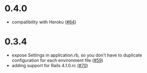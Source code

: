 # 0.4.0

* compatibility with Heroku ([#64](https://github.com/railsjedi/rails_config/issues/64))

# 0.3.4

* expose Settings in application.rb, so you don't have to duplicate configuration for each environment file ([#59](https://github.com/railsjedi/rails_config/issues/59))
* adding support for Rails 4.1.0.rc ([#70](https://github.com/railsjedi/rails_config/issues/70))